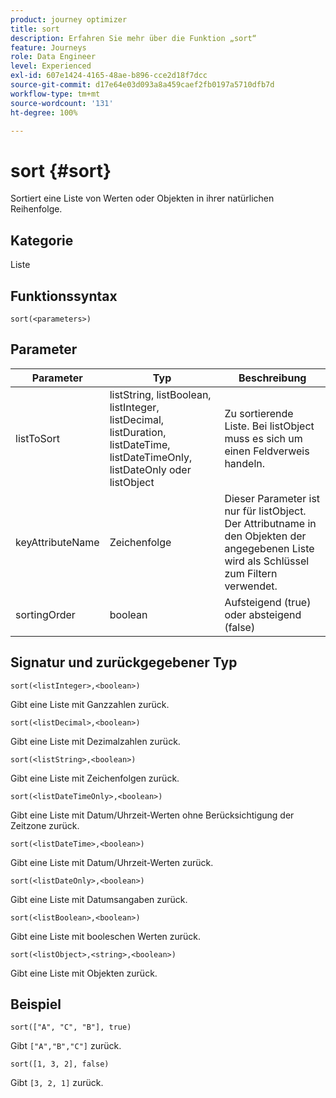 ```yaml
---
product: journey optimizer
title: sort
description: Erfahren Sie mehr über die Funktion „sort“
feature: Journeys
role: Data Engineer
level: Experienced
exl-id: 607e1424-4165-48ae-b896-cce2d18f7dcc
source-git-commit: d17e64e03d093a8a459caef2fb0197a5710dfb7d
workflow-type: tm+mt
source-wordcount: '131'
ht-degree: 100%

---
```


# sort {#sort}

Sortiert eine Liste von Werten oder Objekten in ihrer natürlichen Reihenfolge.

## Kategorie

Liste

## Funktionssyntax

`sort(<parameters>)`

## Parameter

| Parameter | Typ | Beschreibung |
|-----------|------------------|------------------|
| listToSort | listString, listBoolean, listInteger, listDecimal, listDuration, listDateTime, listDateTimeOnly, listDateOnly oder listObject | Zu sortierende Liste. Bei listObject muss es sich um einen Feldverweis handeln. |
| keyAttributeName | Zeichenfolge | Dieser Parameter ist nur für listObject. Der Attributname in den Objekten der angegebenen Liste wird als Schlüssel zum Filtern verwendet. |
| sortingOrder | boolean | Aufsteigend (true) oder absteigend (false) |

## Signatur und zurückgegebener Typ

`sort(<listInteger>,<boolean>)`

Gibt eine Liste mit Ganzzahlen zurück.

`sort(<listDecimal>,<boolean>)`

Gibt eine Liste mit Dezimalzahlen zurück.

`sort(<listString>,<boolean>)`

Gibt eine Liste mit Zeichenfolgen zurück.

`sort(<listDateTimeOnly>,<boolean>)`

Gibt eine Liste mit Datum/Uhrzeit-Werten ohne Berücksichtigung der Zeitzone zurück.

`sort(<listDateTime>,<boolean>)`

Gibt eine Liste mit Datum/Uhrzeit-Werten zurück.

`sort(<listDateOnly>,<boolean>)`

Gibt eine Liste mit Datumsangaben zurück.

`sort(<listBoolean>,<boolean>)`

Gibt eine Liste mit booleschen Werten zurück.

`sort(<listObject>,<string>,<boolean>)`

Gibt eine Liste mit Objekten zurück.

## Beispiel

`sort(["A", "C", "B"], true)`

Gibt `["A","B","C"]` zurück.

`sort([1, 3, 2], false)`

Gibt `[3, 2, 1]` zurück.


